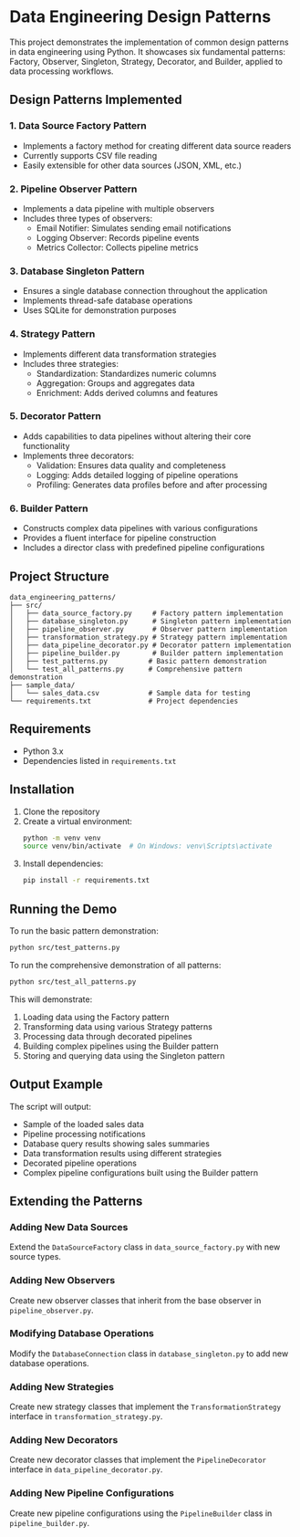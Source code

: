 # Data Engineering Design Patterns

This project demonstrates the implementation of common design patterns in data engineering using Python. It showcases six fundamental patterns: Factory, Observer, Singleton, Strategy, Decorator, and Builder, applied to data processing workflows.

## Design Patterns Implemented

### 1. Data Source Factory Pattern
- Implements a factory method for creating different data source readers
- Currently supports CSV file reading
- Easily extensible for other data sources (JSON, XML, etc.)

### 2. Pipeline Observer Pattern
- Implements a data pipeline with multiple observers
- Includes three types of observers:
  - Email Notifier: Simulates sending email notifications
  - Logging Observer: Records pipeline events
  - Metrics Collector: Collects pipeline metrics

### 3. Database Singleton Pattern
- Ensures a single database connection throughout the application
- Implements thread-safe database operations
- Uses SQLite for demonstration purposes

### 4. Strategy Pattern
- Implements different data transformation strategies
- Includes three strategies:
  - Standardization: Standardizes numeric columns
  - Aggregation: Groups and aggregates data
  - Enrichment: Adds derived columns and features

### 5. Decorator Pattern
- Adds capabilities to data pipelines without altering their core functionality
- Implements three decorators:
  - Validation: Ensures data quality and completeness
  - Logging: Adds detailed logging of pipeline operations
  - Profiling: Generates data profiles before and after processing

### 6. Builder Pattern
- Constructs complex data pipelines with various configurations
- Provides a fluent interface for pipeline construction
- Includes a director class with predefined pipeline configurations

## Project Structure

```
data_engineering_patterns/
├── src/
│   ├── data_source_factory.py     # Factory pattern implementation
│   ├── database_singleton.py      # Singleton pattern implementation
│   ├── pipeline_observer.py       # Observer pattern implementation
│   ├── transformation_strategy.py # Strategy pattern implementation
│   ├── data_pipeline_decorator.py # Decorator pattern implementation
│   ├── pipeline_builder.py        # Builder pattern implementation
│   ├── test_patterns.py          # Basic pattern demonstration
│   └── test_all_patterns.py      # Comprehensive pattern demonstration
├── sample_data/
│   └── sales_data.csv            # Sample data for testing
└── requirements.txt              # Project dependencies
```

## Requirements

- Python 3.x
- Dependencies listed in `requirements.txt`

## Installation

1. Clone the repository
2. Create a virtual environment:
   ```bash
   python -m venv venv
   source venv/bin/activate  # On Windows: venv\Scripts\activate
   ```
3. Install dependencies:
   ```bash
   pip install -r requirements.txt
   ```

## Running the Demo

To run the basic pattern demonstration:
```bash
python src/test_patterns.py
```

To run the comprehensive demonstration of all patterns:
```bash
python src/test_all_patterns.py
```

This will demonstrate:
1. Loading data using the Factory pattern
2. Transforming data using various Strategy patterns
3. Processing data through decorated pipelines
4. Building complex pipelines using the Builder pattern
5. Storing and querying data using the Singleton pattern

## Output Example

The script will output:
- Sample of the loaded sales data
- Pipeline processing notifications
- Database query results showing sales summaries
- Data transformation results using different strategies
- Decorated pipeline operations
- Complex pipeline configurations built using the Builder pattern

## Extending the Patterns

### Adding New Data Sources
Extend the `DataSourceFactory` class in `data_source_factory.py` with new source types.

### Adding New Observers
Create new observer classes that inherit from the base observer in `pipeline_observer.py`.

### Modifying Database Operations
Modify the `DatabaseConnection` class in `database_singleton.py` to add new database operations.

### Adding New Strategies
Create new strategy classes that implement the `TransformationStrategy` interface in `transformation_strategy.py`.

### Adding New Decorators
Create new decorator classes that implement the `PipelineDecorator` interface in `data_pipeline_decorator.py`.

### Adding New Pipeline Configurations
Create new pipeline configurations using the `PipelineBuilder` class in `pipeline_builder.py`.
